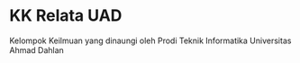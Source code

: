 # KK Relata UAD
Kelompok Keilmuan yang dinaungi oleh Prodi Teknik Informatika Universitas Ahmad Dahlan
